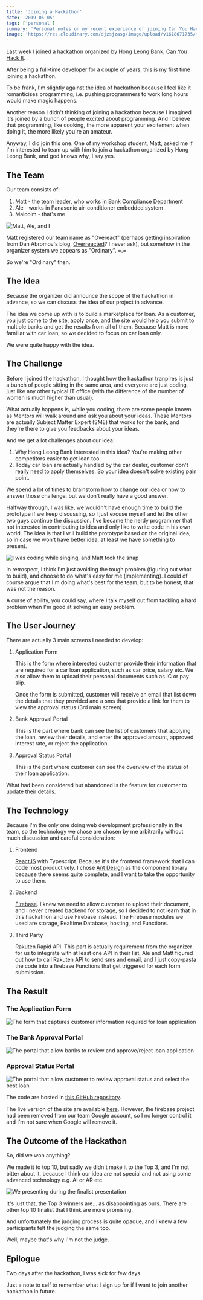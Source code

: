 ```yaml
---
title: 'Joining a Hackathon'
date: '2019-05-05'
tags: ['personal']
summary: 'Personal notes on my recent experience of joining Can You Hack It hackathon.'
image: 'https://res.cloudinary.com/djzsjzasg/image/upload/v1618671735/malcolm-kee/can-you-hack-it_hjj1bj.jpg'
---
```


Last week I joined a hackathon organized by Hong Leong Bank, [Can You Hack It][can-you-hack-it].

After being a full-time developer for a couple of years, this is my first time joining a hackathon.

To be frank, I'm slightly against the idea of hackathon because I feel like it romanticises programming, i.e. pushing programmers to work long hours would make magic happens.

Another reason I didn't thinking of joining a hackathon because I imagined it's joined by a bunch of people excited about programming. And I believe that programming, like cooking, the more apparent your excitement when doing it, the more likely you're an amateur.

Anyway, I did join this one. One of my workshop student, Matt, asked me if I'm interested to team up with him to join a hackathon organized by Hong Leong Bank, and god knows why, I say yes.

## The Team

Our team consists of:

1.  Matt - the team leader, who works in Bank Compliance Department
1.  Ale - works in Panasonic air-conditioner embedded system
1.  Malcolm - that's me

![Matt, Ale, and I](https://res.cloudinary.com/djzsjzasg/image/upload/v1618671735/malcolm-kee/team-members_g2xz98.jpg)

Matt registered our team name as "Overeact" (perhaps getting inspiration from Dan Abromov's blog, [Overreacted]? I never ask), but somehow in the organizer system we appears as "Ordinary". =.=

So we're "Ordinary" then.

## The Idea

Because the organizer did announce the scope of the hackathon in advance, so we can discuss the idea of our project in advance.

The idea we come up with is to build a marketplace for loan. As a customer, you just come to the site, apply once, and the site would help you submit to multiple banks and get the results from all of them. Because Matt is more familiar with car loan, so we decided to focus on car loan only.

We were quite happy with the idea.

## The Challenge

Before I joined the hackathon, I thought how the hackathon tranpires is just a bunch of people sitting in the same area, and everyone are just coding, just like any other typical IT office (with the difference of the number of women is much higher than usual).

What actually happens is, while you coding, there are some people known as Mentors will walk around and ask you about your ideas. These Mentors are actually Subject Matter Expert (SME) that works for the bank, and they're there to give you feedbacks about your ideas.

And we get a lot challenges about our idea:

1.  Why Hong Leong Bank interested in this idea? You're making other competitors easier to get loan too.
1.  Today car loan are actually handled by the car dealer, customer don't really need to apply themselves. So your idea doesn't solve existing pain point.

We spend a lot of times to brainstorm how to change our idea or how to answer those challenge, but we don't really have a good answer.

Halfway through, I was like, we wouldn't have enough time to build the prototype if we keep discussing, so I just excuse myself and let the other two guys continue the discussion. I've became the nerdy programmer that not interested in contributing to idea and only like to write code in his own world. The idea is that I will build the prototype based on the original idea, so in case we won't have better idea, at least we have something to present.

![I was coding while singing, and Matt took the snap](https://res.cloudinary.com/djzsjzasg/image/upload/v1618671735/malcolm-kee/me-coding-at-midnight-and-singing_jgqymi.jpg)

In retrospect, I think I'm just avoiding the tough problem (figuring out what to build), and choose to do what's easy for me (implementing). I could of course argue that I'm doing what's best for the team, but to be honest, that was not the reason.

A curse of ability, you could say, where I talk myself out from tackling a hard problem when I'm good at solving an easy problem.

## The User Journey

There are actually 3 main screens I needed to develop:

1.  Application Form

    This is the form where interested customer provide their information that are required for a car loan application, such as car price, salary etc. We also allow them to upload their personal documents such as IC or pay slip.

    Once the form is submitted, customer will receive an email that list down the details that they provided and a sms that provide a link for them to view the approval status (3rd main screen).

1.  Bank Approval Portal

    This is the part where bank can see the list of customers that applying the loan, review their details, and enter the approved amount, approved interest rate, or reject the application.

1.  Approval Status Portal

    This is the part where customer can see the overview of the status of their loan application.

What had been considered but abandoned is the feature for customer to update their details.

## The Technology

Because I'm the only one doing web development professionally in the team, so the technology we chose are chosen by me arbitrarily without much discussion and careful consideration:

1.  Frontend

    [ReactJS] with Typescript. Because it's the frontend framework that I can code most productively. I chose [Ant Design][antdesign] as the component library because there seems quite complete, and I want to take the opportunity to use them.

1.  Backend

    [Firebase]. I knew we need to allow customer to upload their document, and I never created backend for storage, so I decided to not learn that in this hackathon and use Firebase instead. The Firebase modules we used are storage, Realtime Database, hosting, and Functions.

1.  Third Party

    Rakuten Rapid API. This part is actually requirement from the organizer for us to integrate with at least one API in their list. Ale and Matt figured out how to call Rakuten API to send sms and email, and I just copy-pasta the code into a firebase Functions that get triggered for each form submission.

## The Result

### The Application Form

![The form that captures customer information required for loan application](https://res.cloudinary.com/djzsjzasg/image/upload/v1618671736/malcolm-kee/loan-form_nzkfxf.png)

### The Bank Approval Portal

<img src="https://res.cloudinary.com/djzsjzasg/image/upload/v1618671736/malcolm-kee/bank-approval_qtouen.gif" alt="The portal that allow banks to review and approve/reject loan application" className="blog-gif blog-gif--narrow" />

### Approval Status Portal

<img src="https://res.cloudinary.com/djzsjzasg/image/upload/v1618671736/malcolm-kee/approval-status_kti53y.gif" alt="The portal that allow customer to review approval status and select the best loan" className="blog-gif" />

The code are hosted in [this GitHub repository][code-repo].

The live version of the site are available [here][firebase-site]. However, the firebase project had been removed from our team Google account, so I no longer control it and I'm not sure when Google will remove it.

## The Outcome of the Hackathon

So, did we won anything?

We made it to top 10, but sadly we didn't make it to the Top 3, and I'm not bitter about it, because I think our idea are not special and not using some advanced technology e.g. AI or AR etc.

![We presenting during the finalist presentation](https://res.cloudinary.com/djzsjzasg/image/upload/v1618671735/malcolm-kee/top-10-presentation_a0ea6l.jpg)

It's just that, the Top 3 winners are... as disappointing as ours. There are other top 10 finalist that I think are more promising.

And unfortunately the judging process is quite opaque, and I knew a few participants felt the judging the same too.

Well, maybe that's why I'm not the judge.

## Epilogue

Two days after the hackathon, I was sick for few days.

Just a note to self to remember what I sign up for if I want to join another hackathon in future.

[can-you-hack-it]: https://www.hlb.com.my/en/personal-banking/about-us/careers/can-you-hack-it.html
[overreacted]: https://overreacted.io/
[reactjs]: https://reactjs.org/
[antdesign]: https://ant.design/
[firebase]: https://firebase.google.com/
[code-repo]: https://github.com/malcolm-kee/react-project-base
[firebase-site]: https://team36.firebaseapp.com/
